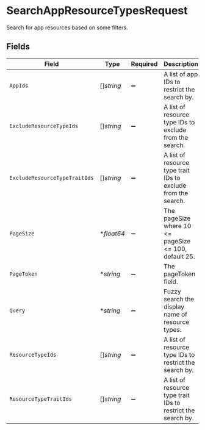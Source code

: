 # SearchAppResourceTypesRequest

 Search for app resources based on some filters.



## Fields

| Field                                                           | Type                                                            | Required                                                        | Description                                                     |
| --------------------------------------------------------------- | --------------------------------------------------------------- | --------------------------------------------------------------- | --------------------------------------------------------------- |
| `AppIds`                                                        | []*string*                                                      | :heavy_minus_sign:                                              |  A list of app IDs to restrict the search by.<br/>              |
| `ExcludeResourceTypeIds`                                        | []*string*                                                      | :heavy_minus_sign:                                              |  A list of resource type IDs to exclude from the search.<br/>   |
| `ExcludeResourceTypeTraitIds`                                   | []*string*                                                      | :heavy_minus_sign:                                              |  A list of resource type trait IDs to exclude from the search.<br/> |
| `PageSize`                                                      | **float64*                                                      | :heavy_minus_sign:                                              |  The pageSize where 10 <= pageSize <= 100, default 25.<br/>     |
| `PageToken`                                                     | **string*                                                       | :heavy_minus_sign:                                              |  The pageToken field.<br/>                                      |
| `Query`                                                         | **string*                                                       | :heavy_minus_sign:                                              |  Fuzzy search the display name of resource types.<br/>          |
| `ResourceTypeIds`                                               | []*string*                                                      | :heavy_minus_sign:                                              |  A list of resource type IDs to restrict the search by.<br/>    |
| `ResourceTypeTraitIds`                                          | []*string*                                                      | :heavy_minus_sign:                                              |  A list of resource type trait IDs to restrict the search by.<br/> |